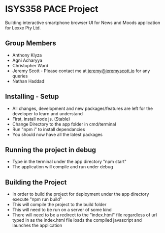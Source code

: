 # ISYS358 PACE Project
Building interactive smartphone browser UI for News and Moods application for Lexxe Pty Ltd.

## Group Members

* Anthony Klyza
* Agni Acharyya
* Christopher Ward
* Jeremy Scott - Please contact me at jeremy@jeremyscott.io for any queries
* Nathan Haddad

## Installing - Setup
* All changes, development and new packages/features are left for the developer to learn and understand
* First, install node js. (Stable)
* Change Directory to the app folder in cmd/terminal
* Run "npm i" to install dependancies
* You should now have all the latest packages
## Running the project in debug
* Type in the terminal under the app directory "npm start"
* The application will compile and run under debug

## Building the Project
* In order to build the project for deployment under the app directory execute "npm run build"
* This will compile the project to the build folder
* This will need to be run on a server of some kind
* There will need to be a redirect to the "index.html" file regardless of url typed in as the index.html file loads the compiled javascript and launches the application
